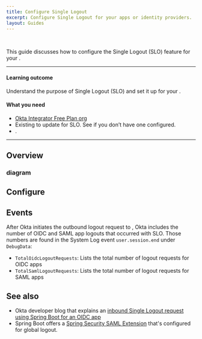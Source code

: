 ```yaml
---
title: Configure Single Logout
excerpt: Configure Single Logout for your apps or identity providers.
layout: Guides
---
```


<ApiLifecycle access="ie" /><br>
<ApiLifecycle access="ea" />

This guide discusses how to configure the Single Logout (SLO) feature for your <StackSnippet snippet="aori" inline />.

---

#### Learning outcome

Understand the purpose of Single Logout (SLO) and set it up for your <StackSnippet snippet="aori" inline />.

#### What you need

* [Okta Integrator Free Plan org](https://developer.okta.com/signup)
* Existing <StackSnippet snippet="appidp" inline /> to update for SLO. See <StackSnippet snippet="idpapp" inline /> if you don’t have one configured.
* <StackSnippet snippet="feature" inline />.

---

## Overview

<StackSnippet snippet="overview" />

### <StackSnippet snippet="sloorsloidp" inline /> diagram

<StackSnippet snippet="diagramflow" />

## Configure <StackSnippet snippet="sloorsloidp" inline />

<StackSnippet snippet="updateapporidp" />

## Events

After Okta initiates the outbound logout request to <StackSnippet snippet="downup" inline />, Okta includes the number of OIDC and SAML app logouts that occurred with SLO. Those numbers are found in the System Log event `user.session.end` under `DebugData`:

* `TotalOidcLogoutRequests`: Lists the total number of logout requests for OIDC apps
* `TotalSamlLogoutRequests`: Lists the total number of logout requests for SAML apps

## See also

* Okta developer blog that explains an [inbound Single Logout request using Spring Boot for an OIDC app](https://developer.okta.com/blog/2020/03/27/spring-oidc-logout-options)
* Spring Boot offers a [Spring Security SAML Extension](https://docs.spring.io/spring-security-saml/docs/current/reference/htmlsingle/#configuration-logout-global) that's configured for global logout.
